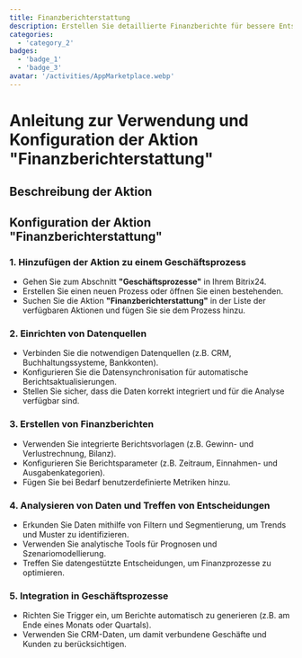 ```yaml
---
title: Finanzberichterstattung
description: Erstellen Sie detaillierte Finanzberichte für bessere Entscheidungsfindung.
categories: 
  - 'category_2'
badges: 
  - 'badge_1'
  - 'badge_3'
avatar: '/activities/AppMarketplace.webp'
---
```

# Anleitung zur Verwendung und Konfiguration der Aktion "Finanzberichterstattung"

## Beschreibung der Aktion

## **Konfiguration der Aktion "Finanzberichterstattung"**

### 1. Hinzufügen der Aktion zu einem Geschäftsprozess
- Gehen Sie zum Abschnitt **"Geschäftsprozesse"** in Ihrem Bitrix24.
- Erstellen Sie einen neuen Prozess oder öffnen Sie einen bestehenden.
- Suchen Sie die Aktion **"Finanzberichterstattung"** in der Liste der verfügbaren Aktionen und fügen Sie sie dem Prozess hinzu.

### 2. Einrichten von Datenquellen
- Verbinden Sie die notwendigen Datenquellen (z.B. CRM, Buchhaltungssysteme, Bankkonten).
- Konfigurieren Sie die Datensynchronisation für automatische Berichtsaktualisierungen.
- Stellen Sie sicher, dass die Daten korrekt integriert und für die Analyse verfügbar sind.

### 3. Erstellen von Finanzberichten
- Verwenden Sie integrierte Berichtsvorlagen (z.B. Gewinn- und Verlustrechnung, Bilanz).
- Konfigurieren Sie Berichtsparameter (z.B. Zeitraum, Einnahmen- und Ausgabenkategorien).
- Fügen Sie bei Bedarf benutzerdefinierte Metriken hinzu.

### 4. Analysieren von Daten und Treffen von Entscheidungen
- Erkunden Sie Daten mithilfe von Filtern und Segmentierung, um Trends und Muster zu identifizieren.
- Verwenden Sie analytische Tools für Prognosen und Szenariomodellierung.
- Treffen Sie datengestützte Entscheidungen, um Finanzprozesse zu optimieren.

### 5. Integration in Geschäftsprozesse
- Richten Sie Trigger ein, um Berichte automatisch zu generieren (z.B. am Ende eines Monats oder Quartals).
- Verwenden Sie CRM-Daten, um damit verbundene Geschäfte und Kunden zu berücksichtigen.